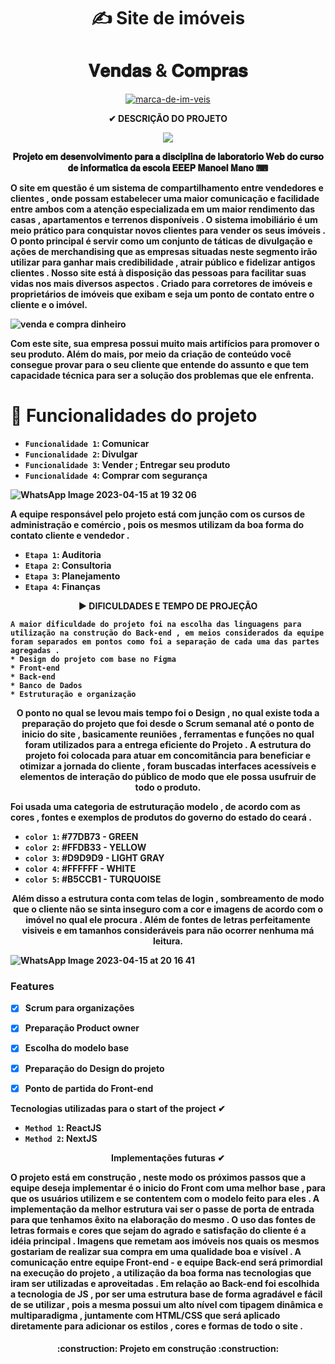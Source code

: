 <h1 align="center"> ✍ Site de imóveis </h1>

<h1 align="center"> 𝐕𝐞𝐧𝐝𝐚𝐬 & 𝐂𝐨𝐦𝐩𝐫𝐚𝐬 </h1>



<p align="center">
</h1> <a href="https://ibb.co/xqFLVLJ"><img src="https://i.ibb.co/MkBSqSM/marca-de-im-veis.jpg" alt="marca-de-im-veis" border="0"></a>
</p>


<p align="center">
  <strong> ✔ DESCRIÇÃO DO PROJETO 
  
  <p align="center">
<img src="http://img.shields.io/static/v1?label=STATUS&message=EM%20DESENVOLVIMENTO&color=GREEN&style=for-the-badge"/>
</p>

<p align="center">
<strong>𝐏𝐫𝐨𝐣𝐞𝐭𝐨 𝐞𝐦 𝐝𝐞𝐬𝐞𝐧𝐯𝐨𝐥𝐯𝐢𝐦𝐞𝐧𝐭𝐨 𝐩𝐚𝐫𝐚 𝐚 𝐝𝐢𝐬𝐜𝐢𝐩𝐥𝐢𝐧𝐚 𝐝𝐞 𝐥𝐚𝐛𝐨𝐫𝐚𝐭𝐨𝐫𝐢𝐨 𝐖𝐞𝐛 𝐝𝐨 𝐜𝐮𝐫𝐬𝐨 𝐝𝐞 𝐢𝐧𝐟𝐨𝐫𝐦𝐚𝐭𝐢𝐜𝐚 𝐝𝐚 𝐞𝐬𝐜𝐨𝐥𝐚 𝐄𝐄𝐄𝐏 𝐌𝐚𝐧𝐨𝐞𝐥 𝐌𝐚𝐧𝐨 ⌨



O site em questão é um sistema de compartilhamento entre vendedores e clientes , onde possam estabelecer uma maior comunicação e facilidade entre ambos com a atenção especializada em um maior rendimento das casas , apartamentos e terrenos disponíveis . O sistema imobiliário é um meio prático para conquistar novos clientes para vender os seus imóveis . 
O ponto principal é servir como um conjunto de táticas de divulgação e ações de merchandising que as empresas situadas neste segmento irão utilizar para ganhar mais credibilidade , atrair público e fidelizar antigos clientes .
Nosso site está à disposição das pessoas para facilitar suas vidas nos mais diversos aspectos . Criado para corretores de imóveis e proprietários de imóveis que exibam e seja um ponto de contato entre o cliente e o imóvel.

   
  
  ![venda e compra dinheiro](https://user-images.githubusercontent.com/130693362/232254001-1e0d60d1-2a22-4aac-b9d2-3870348b014d.png)


    
Com este site, sua empresa possui muito mais artifícios para promover o seu produto. Além do mais, por meio da criação de conteúdo você consegue provar para o seu cliente que entende do assunto e que tem capacidade técnica para ser a solução dos problemas que ele enfrenta.
  
  
  # :hammer: Funcionalidades do projeto
  
  
  - `Funcionalidade 1`: Comunicar
- `Funcionalidade 2`: Divulgar
- `Funcionalidade 3`: Vender ; Entregar seu produto
- `Funcionalidade 4`: Comprar com segurança
  
  

![WhatsApp Image 2023-04-15 at 19 32 06](https://user-images.githubusercontent.com/130693362/232255874-67a2c5da-4b30-4a44-a9fc-5a1452295984.jpeg)

A equipe responsável pelo projeto está com junção com os cursos de administração e comércio , pois os mesmos utilizam da boa forma do contato cliente e vendedor .
  - `Etapa 1`: Auditoria
  - `Etapa 2`: Consultoria
  - `Etapa 3`: Planejamento
  - `Etapa 4`: Finanças
  
  <p align="center">
  <strong>▶ DIFICULDADES E TEMPO DE PROJEÇÃO
    
    A maior dificuldade do projeto foi na escolha das linguagens para utilização na construção do Back-end , em meios considerados da equipe foram separados em pontos como foi a separação de cada uma das partes agregadas . 
    * Design do projeto com base no Figma
    * Front-end 
    * Back-end
    * Banco de Dados 
    * Estruturação e organização
    
   <p align="center">O ponto no qual se levou mais tempo foi o Design , no qual existe toda a preparação do projeto que foi desde o Scrum semanal até o ponto de inicio do site , basicamente reuniões , ferramentas e funções no qual foram utilizados para a entrega eficiente do Projeto . A estrutura do projeto foi colocada para atuar em concomitância para beneficiar e otimizar a jornada do cliente , foram buscadas interfaces acessíveis e elementos de interação do público de modo que ele possa usufruir de todo o produto.</p>
    
    
   Foi usada uma categoria de estruturação modelo , de acordo com as cores , fontes e exemplos de produtos do governo do estado do ceará . 
  - `color 1`: #77DB73 - GREEN
  - `color 2`: #FFDB33 - YELLOW
  - `color 3`: #D9D9D9 - LIGHT GRAY
  - `color 4`: #FFFFFF - WHITE
  - `color 5`: #B5CCB1 - TURQUOISE
  
  
   <p align="center">Além disso a estrutura conta com telas de login , sombreamento de modo que o cliente não se sinta inseguro com a cor e imagens de acordo com o imóvel no qual ele procura . Além de fontes de letras perfeitamente visiveis e em tamanhos consideráveis para não ocorrer nenhuma má leitura.</p>
    
    
    
    
![WhatsApp Image 2023-04-15 at 20 16 41](https://user-images.githubusercontent.com/130693362/232257959-8544759d-c8db-47e6-b2ec-cc15053e5019.jpeg)

  
  ### Features

- [x] Scrum para organizações
- [x] Preparação Product owner
- [x] Escolha do modelo base 
- [x] Preparação do Design do projeto
- [x] Ponto de partida do Front-end
  
  
  
  
 </p><strong>Tecnologias utilizadas para o start of the project ✔<p>
  
  - `Method 1`: ReactJS    
  - `Method 2`: NextJS
  
  
<p align="center">Implementações futuras ✔ <p>
O projeto está em construção , neste modo os próximos passos que a equipe deseja implementar é o inicio do Front com uma melhor base , para que os usuários utilizem e se contentem com o modelo feito para eles . A implementação da melhor estrutura vai ser o passe de porta de entrada para que tenhamos êxito na elaboração do mesmo . O uso das fontes de letras formais e cores que sejam do agrado e satisfação do cliente é a idéia principal . Imagens que remetam aos imóveis nos quais os mesmos gostariam de realizar sua compra em uma qualidade boa e visível . 
A comunicação entre equipe Front-end - e equipe Back-end será primordial na execução do projeto , a utilização da boa forma nas tecnologias que iram ser utilizadas e aproveitadas . 
Em relação ao Back-end foi escolhida a tecnologia de JS , por ser uma estrutura base de forma agradável e fácil de se utilizar , pois a mesma possui um alto nível com tipagem dinâmica e multiparadigma , juntamente com HTML/CSS que será aplicado diretamente para adicionar os estilos , cores e formas de todo o site . 
  

<h4 align="center"> 
    :construction:  Projeto em construção  :construction:
</h4>
  
  
  
  

  
  
  
  
  
  
